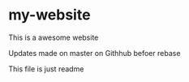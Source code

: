 # my-website

This is a awesome website

Updates made on master on Githhub befoer rebase

This file is just readme
